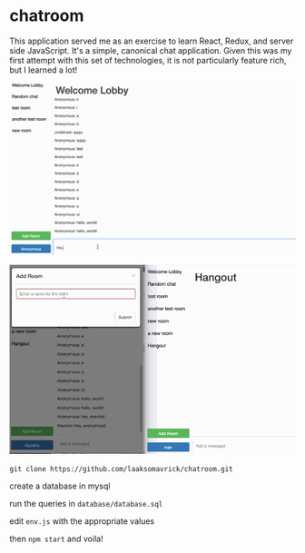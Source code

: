 # chatroom

This application served me as an exercise to learn React, Redux, and server side JavaScript. It's a simple, canonical chat application. Given this was my first attempt with this set of technologies, it is not particularly feature rich, but I learned a lot!

![alt text](https://raw.githubusercontent.com/laaksomavrick/chatroom/master/img/example.gif)

![alt text](https://raw.githubusercontent.com/laaksomavrick/chatroom/master/img/example2.gif)


`
git clone https://github.com/laaksomavrick/chatroom.git
`

create a database in mysql

run the queries in `database/database.sql`

edit `env.js` with the appropriate values

then `npm start` and voila!


